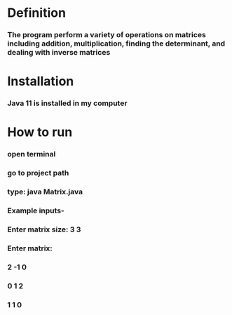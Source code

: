 # Definition
### The program perform a variety of operations on matrices including addition, multiplication, finding the determinant, and dealing with inverse matrices

# Installation

### Java 11 is installed in my computer

# How to run

### open terminal
### go to project path
### type: java Matrix.java
### Example inputs-
### Enter matrix size: 3 3
### Enter matrix:
### 2 -1 0
### 0 1 2
### 1 1 0

